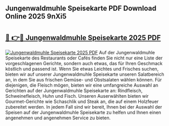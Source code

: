 ## Jungenwaldmuhle Speisekarte PDF Download Online 2025 9nXi5

# <h2><a href="http://gce7vrh.nevu.top/?p=Jungenwaldmuhle+Speisekarte">🔗 👉🔴 Jungenwaldmuhle Speisekarte 2025 PDF</a></h2>

[![Jungenwaldmuhle Speisekarte 2025 PDF](https://i.imgur.com/dBaPXMq.png)](http://gce7vrh.nevu.top/?p=Jungenwaldmuhle+Speisekarte)
Auf der Jungenwaldmuhle Speisekarte des Restaurants oder Cafés finden Sie nicht nur eine Liste der vorgeschlagenen Gerichte, sondern auch etwas, das für Ihren Geschmack köstlich und passend ist. Wenn Sie etwas Leichtes und Frisches suchen, bieten wir auf unserer Jungenwaldmuhle Speisekarte unseren Salatbereich an, in dem Sie aus frischen Gemüse- und Obstsalaten wählen können. Für diejenigen, die Fleisch mögen, bieten wir eine umfangreiche Auswahl an Gerichten auf der Jungenwaldmuhle Speisekarte an: Rindfleisch, Schweinefleisch, Huhn und Fisch. Unseren Auserwählten bieten wir Gourmet-Gerichte wie Schaschlik und Steak an, die auf einem Holzfeuer zubereitet werden. In jedem Fall sind wir bereit, Ihnen bei der Auswahl der Speisen auf der Jungenwaldmuhle Speisekarte zu helfen und Ihnen einen angenehmen und angenehmen Service zu bieten.

